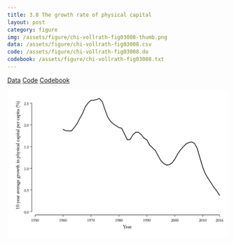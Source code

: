 ```yaml
---
title: 3.8 The growth rate of physical capital
layout: post
category: figure
img: /assets/figure/chi-vollrath-fig03008-thumb.png
data: /assets/figure/chi-vollrath-fig03008.csv
code: /assets/figure/chi-vollrath-fig03008.do
codebook: /assets/figure/chi-vollrath-fig03008.txt
---
```


[Data](/assets/figure/chi-vollrath-fig03008.csv) [Code](/assets/figure/chi-vollrath-fig03008.do) [Codebook](/assets/figure/chi-vollrath-fig03008.txt)

![3.8 The growth rate of physical capital](/assets/figure/chi-vollrath-fig03008.png)

